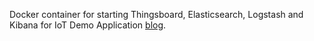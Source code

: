 Docker container for starting Thingsboard, Elasticsearch, Logstash and Kibana for IoT Demo Application [blog](https://www.evergreeninnovations.co/blog-elk-stack-in-docker/).